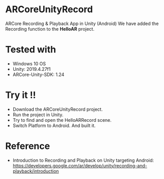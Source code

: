 # ARCoreUnityRecord
ARCore Recording &amp; Playback App in Unity (Android)
We have added the Recording function to the **HelloAR** project.

# Tested with
- Windows 10 OS
- Unity: 2019.4.27f1  
- ARCore-Unity-SDK: 1.24

# Try it !!
- Download the ARCoreUnityRecord project.
- Run the project in Unity.
- Try to find and open the HelloARRecord scene.
- Switch Platform to Android. And built it.

# Reference
- Introduction to Recording and Playback on Unity targeting Android: https://developers.google.com/ar/develop/unity/recording-and-playback/introduction
